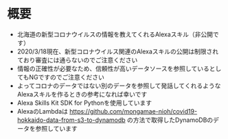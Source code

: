 # 概要
- 北海道の新型コロナウイルスの情報を教えてくれるAlexaスキル（非公開です）
- 2020/3/18現在、新型コロナウイルス関連のAlexaスキルの公開は制限されており審査には通らないのでご注意ください
- 情報の正確性が必要なため、信頼性が高いデータソースを参照しているとしてもNGですのでご注意ください
- よってコロナのデータではない別のデータを参照して発話してくれるようなAlexaスキルを作るときの参考になれば幸いです
- Alexa Skills Kit SDK for Pythonを使用しています
- AlexaのLambdaは https://github.com/mongamae-nioh/covid19-hokkaido-data-from-s3-to-dynamodb の方法で取得したDynamoDBのデータを参照しています
